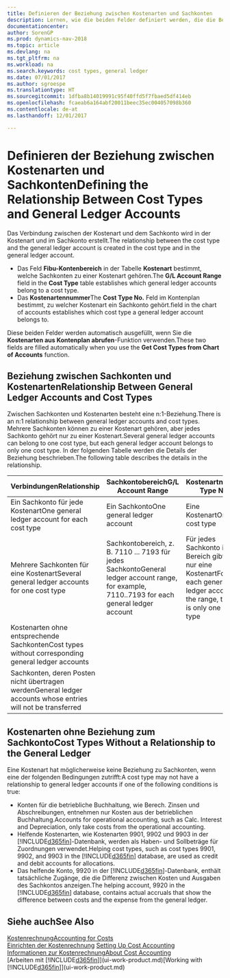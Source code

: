```yaml
---
title: Definieren der Beziehung zwischen Kostenarten und Sachkonten
description: Lernen, wie die beiden Felder definiert werden, die die Beziehung zwischen Kostenart und Sachkonto festlegen
documentationcenter: 
author: SorenGP
ms.prod: dynamics-nav-2018
ms.topic: article
ms.devlang: na
ms.tgt_pltfrm: na
ms.workload: na
ms.search.keywords: cost types, general ledger
ms.date: 07/01/2017
ms.author: sgroespe
ms.translationtype: HT
ms.sourcegitcommit: 1dfba8b14019991c95f40ffd5f7fbaed5df414eb
ms.openlocfilehash: fcaeab6a164abf20011beec35ec004057098b360
ms.contentlocale: de-at
ms.lasthandoff: 12/01/2017

---
```

# <a name="defining-the-relationship-between-cost-types-and-general-ledger-accounts"></a><span data-ttu-id="0eacd-103">Definieren der Beziehung zwischen Kostenarten und Sachkonten</span><span class="sxs-lookup"><span data-stu-id="0eacd-103">Defining the Relationship Between Cost Types and General Ledger Accounts</span></span>
<span data-ttu-id="0eacd-104">Das Verbindung zwischen der Kostenart und dem Sachkonto wird in der Kostenart und im Sachkonto erstellt.</span><span class="sxs-lookup"><span data-stu-id="0eacd-104">The relationship between the cost type and the general ledger account is created in the cost type and in the general ledger account.</span></span>  

* <span data-ttu-id="0eacd-105">Das Feld **Fibu-Kontenbereich** in der Tabelle **Kostenart** bestimmt, welche Sachkonten zu einer Kostenart gehören.</span><span class="sxs-lookup"><span data-stu-id="0eacd-105">The **G/L Account Range** field in the **Cost Type** table establishes which general ledger accounts belong to a cost type.</span></span>  
* <span data-ttu-id="0eacd-106">Das **Kostenartennummer**</span><span class="sxs-lookup"><span data-stu-id="0eacd-106">The **Cost Type No.**</span></span> <span data-ttu-id="0eacd-107">Feld im Kontenplan bestimmt, zu welcher Kostenart ein Sachkonto gehört.</span><span class="sxs-lookup"><span data-stu-id="0eacd-107">field in the chart of accounts establishes which cost type a general ledger account belongs to.</span></span>  

<span data-ttu-id="0eacd-108">Diese beiden Felder werden automatisch ausgefüllt, wenn Sie die **Kostenarten aus Kontenplan abrufen**-Funktion verwenden.</span><span class="sxs-lookup"><span data-stu-id="0eacd-108">These two fields are filled automatically when you use the **Get Cost Types from Chart of Accounts** function.</span></span>  

## <a name="relationship-between-general-ledger-accounts-and-cost-types"></a><span data-ttu-id="0eacd-109">Beziehung zwischen Sachkonten und Kostenarten</span><span class="sxs-lookup"><span data-stu-id="0eacd-109">Relationship Between General Ledger Accounts and Cost Types</span></span>  
<span data-ttu-id="0eacd-110">Zwischen Sachkonten und Kostenarten besteht eine n:1-Beziehung.</span><span class="sxs-lookup"><span data-stu-id="0eacd-110">There is an n:1 relationship between general ledger accounts and cost types.</span></span> <span data-ttu-id="0eacd-111">Mehrere Sachkonten können zu einer Kostenart gehören, aber jedes Sachkonto gehört nur zu einer Kostenart.</span><span class="sxs-lookup"><span data-stu-id="0eacd-111">Several general ledger accounts can belong to one cost type, but each general ledger account belongs to only one cost type.</span></span> <span data-ttu-id="0eacd-112">In der folgenden Tabelle werden die Details der Beziehung beschrieben.</span><span class="sxs-lookup"><span data-stu-id="0eacd-112">The following table describes the details in the relationship.</span></span>  

|<span data-ttu-id="0eacd-113">Verbindungen</span><span class="sxs-lookup"><span data-stu-id="0eacd-113">Relationship</span></span>|<span data-ttu-id="0eacd-114">**Sachkontobereich**</span><span class="sxs-lookup"><span data-stu-id="0eacd-114">**G/L Account Range**</span></span>|<span data-ttu-id="0eacd-115">**Kostenartnr.**</span><span class="sxs-lookup"><span data-stu-id="0eacd-115">**Cost Type No.**</span></span>|  
|------------------|------------------------------------------------|-------------------------------------------|  
|<span data-ttu-id="0eacd-116">Ein Sachkonto für jede Kostenart</span><span class="sxs-lookup"><span data-stu-id="0eacd-116">One general ledger account for each cost type</span></span>|<span data-ttu-id="0eacd-117">Ein Sachkonto</span><span class="sxs-lookup"><span data-stu-id="0eacd-117">One general ledger account</span></span>|<span data-ttu-id="0eacd-118">Eine Kostenart</span><span class="sxs-lookup"><span data-stu-id="0eacd-118">One cost type</span></span>|  
|<span data-ttu-id="0eacd-119">Mehrere Sachkonten für eine Kostenart</span><span class="sxs-lookup"><span data-stu-id="0eacd-119">Several general ledger accounts for one cost type</span></span>|<span data-ttu-id="0eacd-120">Sachkontobereich, z. B. 7110 ... 7193 für jedes Sachkonto</span><span class="sxs-lookup"><span data-stu-id="0eacd-120">General ledger account range, for example, 7110..7193 for each general ledger account</span></span>|<span data-ttu-id="0eacd-121">Für jedes Sachkonto im Bereich gibt es nur eine Kostenart</span><span class="sxs-lookup"><span data-stu-id="0eacd-121">For each general ledger account in the range, there is only one cost type</span></span>|  
|<span data-ttu-id="0eacd-122">Kostenarten ohne entsprechende Sachkonten</span><span class="sxs-lookup"><span data-stu-id="0eacd-122">Cost types without corresponding general ledger accounts</span></span>|<Empty>||  
|<span data-ttu-id="0eacd-123">Sachkonten, deren Posten nicht übertragen werden</span><span class="sxs-lookup"><span data-stu-id="0eacd-123">General ledger accounts whose entries will not be transferred</span></span>||<Empty>|  

## <a name="cost-types-without-a-relationship-to-the-general-ledger"></a><span data-ttu-id="0eacd-124">Kostenarten ohne Beziehung zum Sachkonto</span><span class="sxs-lookup"><span data-stu-id="0eacd-124">Cost Types Without a Relationship to the General Ledger</span></span>  
<span data-ttu-id="0eacd-125">Eine Kostenart hat möglicherweise keine Beziehung zu Sachkonten, wenn eine der folgenden Bedingungen zutrifft:</span><span class="sxs-lookup"><span data-stu-id="0eacd-125">A cost type may not have a relationship to general ledger accounts if one of the following conditions is true:</span></span>  

* <span data-ttu-id="0eacd-126">Konten für die betriebliche Buchhaltung, wie Berech. Zinsen und Abschreibungen, entnehmen nur Kosten aus der betrieblichen Buchhaltung.</span><span class="sxs-lookup"><span data-stu-id="0eacd-126">Accounts for operational accounting, such as Calc. Interest and Depreciation, only take costs from the operational accounting.</span></span>  
* <span data-ttu-id="0eacd-127">Helfende Kostenarten, wie Kostenarten 9901, 9902 und 9903 in der [!INCLUDE[d365fin](includes/d365fin_md.md)]-Datenbank, werden als Haben- und Sollbeträge für Zuordnungen verwendet.</span><span class="sxs-lookup"><span data-stu-id="0eacd-127">Helping cost types, such as cost types 9901, 9902, and 9903 in the [!INCLUDE[d365fin](includes/d365fin_md.md)] database, are used as credit and debit accounts for allocations.</span></span>  
* <span data-ttu-id="0eacd-128">Das helfende Konto, 9920 in der [!INCLUDE[d365fin](includes/d365fin_md.md)]-Datenbank, enthält tatsächliche Zugänge, die die Differenz zwischen Kosten und Ausgaben des Sachkontos anzeigen.</span><span class="sxs-lookup"><span data-stu-id="0eacd-128">The helping account, 9920 in the [!INCLUDE[d365fin](includes/d365fin_md.md)] database, contains actual accruals that show the difference between costs and the expense from the general ledger.</span></span>  

## <a name="see-also"></a><span data-ttu-id="0eacd-129">Siehe auch</span><span class="sxs-lookup"><span data-stu-id="0eacd-129">See Also</span></span>  
[<span data-ttu-id="0eacd-130">Kostenrechnung</span><span class="sxs-lookup"><span data-stu-id="0eacd-130">Accounting for Costs</span></span>](finance-manage-cost-accounting.md)  
<span data-ttu-id="0eacd-131">[Einrichten der Kostenrechnung](finance-set-up-cost-accounting.md) </span><span class="sxs-lookup"><span data-stu-id="0eacd-131">[Setting Up Cost Accounting](finance-set-up-cost-accounting.md) </span></span>  
[<span data-ttu-id="0eacd-132">Informationen zur Kostenrechnung</span><span class="sxs-lookup"><span data-stu-id="0eacd-132">About Cost Accounting</span></span>](finance-about-cost-accounting.md)  
<span data-ttu-id="0eacd-133">[Arbeiten mit [!INCLUDE[d365fin](includes/d365fin_md.md)]](ui-work-product.md)</span><span class="sxs-lookup"><span data-stu-id="0eacd-133">[Working with [!INCLUDE[d365fin](includes/d365fin_md.md)]](ui-work-product.md)</span></span>

